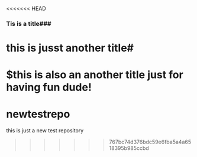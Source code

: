 <<<<<<< HEAD
### Tis is a title###
# this is jusst another title#
$this is also an another title just for having fun dude!
=======
# newtestrepo
this is just a new test repository
>>>>>>> 767bc74d376bdc59e6fba5a4a6518395b985ccbd
